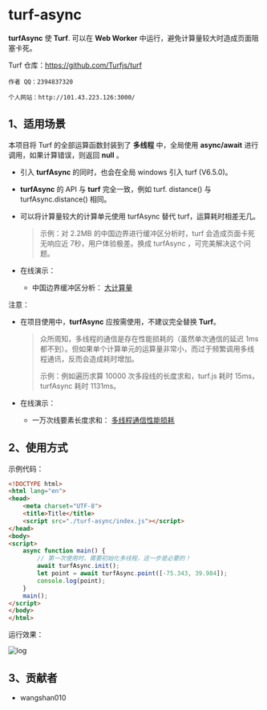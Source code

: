 # turf-async

**turfAsync** 使 **Turf**. 可以在 **Web Worker** 中运行，避免计算量较大时造成页面阻塞卡死。

Turf 仓库：https://github.com/Turfjs/turf



```
作者 QQ：2394837320

个人网站：http://101.43.223.126:3000/
```



## 1、适用场景

本项目将 Turf 的全部运算函数封装到了 **多线程** 中，全局使用 **async/await** 进行调用，如果计算错误，则返回 **null** 。

- 引入 **turfAsync** 的同时，也会在全局 windows 引入 turf (V6.5.0)。

- **turfAsync** 的 API 与 **turf** 完全一致，例如 turf. distance() 与 turfAsync.distance() 相同。

- 可以将计算量较大的计算单元使用 turfAsync 替代 turf，运算耗时相差无几。

  >示例：对 2.2MB 的中国边界进行缓冲区分析时，turf 会造成页面卡死无响应近 7秒，用户体验极差。换成 turfAsync ，可完美解决这个问题。

- 在线演示：
  - 中国边界缓冲区分析： [大计算量 ](./example/2.大计算量.html)



注意：

- 在项目使用中，**turfAsync** 应按需使用，不建议完全替换 **Turf**。

  >众所周知，多线程的通信是存在性能损耗的（虽然单次通信的延迟 1ms 都不到）。但如果单个计算单元的运算量非常小，而过于频繁调用多线程通讯，反而会造成耗时增加。
  >
  >示例：例如遍历求算 10000 次多段线的长度求和，turf.js 耗时 15ms，turfAsync 耗时 1131ms。

- 在线演示：
  - 一万次线要素长度求和： [多线程通信性能损耗 ](./example/3.多线程通信性能损耗.html)







## 2、使用方式

示例代码：

```html
<!DOCTYPE html>
<html lang="en">
<head>
    <meta charset="UTF-8">
    <title>Title</title>
    <script src="./turf-async/index.js"></script>
</head>
<body>
<script>
    async function main() {
        // 第一次使用时，需要初始化多线程，这一步是必要的！
        await turfAsync.init();
        let point = await turfAsync.point([-75.343, 39.984]);
        console.log(point);
    }
    main();
</script>
</body>
</html>
```

运行效果：

![log](https://fgyao.oss-cn-beijing.aliyuncs.com/turf-async/doc/log.png)



## 3、贡献者

- wangshan010
